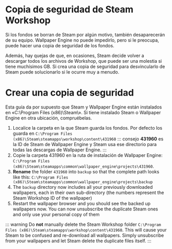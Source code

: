 # Copia de seguridad de Steam Workshop

Si los fondos se borran de Steam por algún motivo, también desaparecerán de su equipo. Wallpaper Engine no puede impedirlo, pero si le preocupa, puede hacer una copia de seguridad de los fondos.

Además, hay quejas de que, en ocasiones, Steam decide volver a descargar todos los archivos de Workshop, que puede ser una molestia si tiene muchísimos GB. Si crea una copia de seguridad para desvincularlo de Steam puede solucionarlo si le ocurre muy a menudo.

# Crear una copia de seguridad

Esta guía da por supuesto que Steam y Wallpaper Engine están instalados en «C:\Program Files (x86)\Steam\». Si tiene instalado Steam o Wallpaper Engine en otra ubicación, compruébelas.

1. Localice la carpeta en la que Steam guarda los fondos. Por defecto los guarda en `C:\Program Files (x86)\Steam\steamapps\workshop\content\431960` ::: consejo **431960** es la ID de Steam de Wallpaper Engine y Steam usa ese directorio para todas las descargas de Wallpaper Engine. :::
2. Copie la carpeta 431960 en la ruta de instalación de Wallpaper Engine: `C:\Program Files (x86)\Steam\steamapps\common\wallpaper_engine\projects\431960`.
3. **Rename** the folder `431960` into `backup` so that the complete path looks like this: `C:\Program Files (x86)\Steam\steamapps\common\wallpaper_engine\projects\backup`
4. The `backup` directory now includes all your previously downloaded wallpapers, each in their own sub-directory (the numbers represent the Steam Workshop ID of the wallpaper)
5. Restart the wallpaper browser and you should see the backed up wallpapers now. You can now unsubscribe the duplicate Steam ones and only use your personal copy of them

::: warning Do **not** manually delete the Steam Workshop folder `C:\Program Files (x86)\Steam\steamapps\workshop\content\431960`. This will cause your Steam to be confused and re-download all wallpapers. Simply unsubscribe from your wallpapers and let Steam delete the duplicate files itself. :::